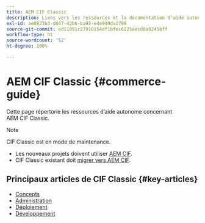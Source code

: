 ```yaml
---
title: AEM CIF Classic
description: Liens vers les ressources et la documentation d’aide autonome d’AEM CIF Classic
exl-id: ae0823b3-d847-42b6-ba92-e4e949da1799
source-git-commit: ed11891c27910154df1bfec6225aecd8a9245bff
workflow-type: ht
source-wordcount: '52'
ht-degree: 100%

---
```


# AEM CIF Classic {#commerce-guide}

Cette page répertorie les ressources d’aide autonome concernant AEM CIF Classic.

>[!NOTE]
>
>CIF Classic est en mode de maintenance.
>
>* Les nouveaux projets doivent utiliser [AEM CIF](/help/commerce/home.md).
>* CIF Classic existant doit [migrer vers AEM CIF](/help/commerce/cif/migration.md).
>


## Principaux articles de CIF Classic {#key-articles}

* [Concepts](administering/concepts.md)
* [Administration](administering/generic.md)
* [Déploiement](deploying/ecommerce.md)
* [Développement](developing/ecommerce.md)
